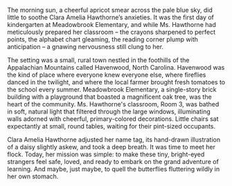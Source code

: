 The morning sun, a cheerful apricot smear across the pale blue sky, did little to soothe Clara Amelia Hawthorne’s anxieties. It was the first day of kindergarten at Meadowbrook Elementary, and while Ms. Hawthorne had meticulously prepared her classroom – the crayons sharpened to perfect points, the alphabet chart gleaming, the reading corner plump with anticipation – a gnawing nervousness still clung to her.

The setting was a small, rural town nestled in the foothills of the Appalachian Mountains called Havenwood, North Carolina. Havenwood was the kind of place where everyone knew everyone else, where fireflies danced in the twilight, and where the local farmer brought fresh tomatoes to the school every summer. Meadowbrook Elementary, a single-story brick building with a playground that boasted a magnificent oak tree, was the heart of the community. Ms. Hawthorne's classroom, Room 3, was bathed in soft, natural light that filtered through the large windows, illuminating walls adorned with cheerful, primary-colored decorations. Little chairs sat expectantly at small, round tables, waiting for their pint-sized occupants.

Clara Amelia Hawthorne adjusted her name tag, its hand-drawn illustration of a daisy slightly askew, and took a deep breath. It was time to meet her flock. Today, her mission was simple: to make these tiny, bright-eyed strangers feel safe, loved, and ready to embark on the grand adventure of learning. And maybe, just maybe, to quell the butterflies fluttering wildly in her own stomach.

